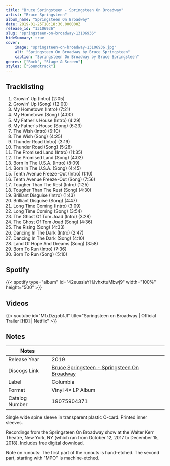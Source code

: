 ```yaml
---
title: "Bruce Springsteen - Springsteen On Broadway"
artist: "Bruce Springsteen"
album_name: "Springsteen On Broadway"
date: 2019-01-25T18:18:30.000000Z
release_id: "13106936"
slug: "springsteen-on-broadway-13106936"
hideSummary: true
cover:
    image: "springsteen-on-broadway-13106936.jpg"
    alt: "Springsteen On Broadway by Bruce Springsteen"
    caption: "Springsteen On Broadway by Bruce Springsteen"
genres: ["Rock", "Stage & Screen"]
styles: ["Soundtrack"]
---
```


## Tracklisting
1. Growin' Up (Intro) (2:05)
2. Growin' Up (Song) (12:00)
3. My Hometown (Intro) (7:21)
4. My Hometown (Song) (4:00)
5. My Father's House (Intro) (4:29)
6. My Father's House (Song) (6:23)
7. The Wish (Intro) (6:10)
8. The Wish (Song) (4:25)
9. Thunder Road (Intro) (3:19)
10. Thunder Road (Song) (5:28)
11. The Promised Land (Intro) (11:35)
12. The Promised Land (Song) (4:02)
13. Born In The U.S.A. (Intro) (8:09)
14. Born In The U.S.A. (Song) (4:45)
15. Tenth Avenue Freeze-Out (Intro) (1:10)
16. Tenth Avenue Freeze-Out (Song) (7:56)
17. Tougher Than The Rest (Intro) (1:25)
18. Tougher Than The Rest (Song) (4:30)
19. Brilliant Disguise (Intro) (1:43)
20. Brilliant Disguise (Song) (4:47)
21. Long Time Coming (Intro) (3:09)
22. Long Time Coming (Song) (3:54)
23. The Ghost Of Tom Joad (Intro) (3:28)
24. The Ghost Of Tom Joad (Song) (4:36)
25. The Rising (Song) (4:33)
26. Dancing In The Dark (Intro) (2:47)
27. Dancing In The Dark (Song) (4:10)
28. Land Of Hope And Dreams (Song) (3:58)
29. Born To Run (Intro) (7:36)
30. Born To Run (Song) (5:10)


## Spotify
{{< spotify type="album" id="42eusslaYHJvhxttuMbwj9" width="100%" height="500" >}}



## Videos
{{< youtube id="M1xDzgob1JI" title="Springsteen on Broadway | Official Trailer [HD] | Netflix" >}}

## Notes
| Notes          |             |
| ---------------| ----------- |
| Release Year   | 2019 |
| Discogs Link   | [Bruce Springsteen - Springsteen On Broadway](https://www.discogs.com/release/13106936-Bruce-Springsteen-Springsteen-On-Broadway) |
| Label          | Columbia |
| Format         | Vinyl 4× LP Album |
| Catalog Number | 19075904371 |

Single wide spine sleeve in transparent plastic O-card. Printed inner sleeves.

Recordings from the Springsteen On Broadway show at the Walter Kerr Theatre, New York, NY (which ran from October 12, 2017 to December 15, 2018).
Includes free digital download.

Note on runouts:
The first part of the runouts is hand-etched. The second part, starting with "MPO" is machine-etched.
